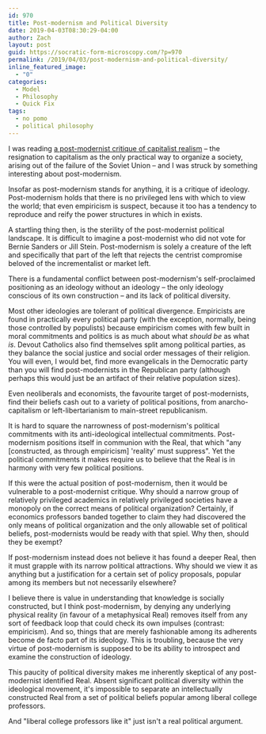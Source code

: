 ```yaml
---
id: 970
title: Post-modernism and Political Diversity
date: 2019-04-03T08:30:29-04:00
author: Zach
layout: post
guid: https://socratic-form-microscopy.com/?p=970
permalink: /2019/04/03/post-modernism-and-political-diversity/
inline_featured_image:
  - "0"
categories:
  - Model
  - Philosophy
  - Quick Fix
tags:
  - no pomo
  - political philosophy
---
```

I was reading <a href="http://www.zero-books.net/books/capitalist-realism">a post-modernist critique of capitalist realism</a> – the resignation to capitalism as the only practical way to organize a society, arising out of the failure of the Soviet Union – and I was struck by something interesting about post-modernism.

Insofar as post-modernism stands for anything, it is a critique of ideology. Post-modernism holds that there is no privileged lens with which to view the world; that even empiricism is suspect, because it too has a tendency to reproduce and reify the power structures in which in exists.

A startling thing then, is the sterility of the post-modernist political landscape. It is difficult to imagine a post-modernist who did not vote for Bernie Sanders or Jill Stein. Post-modernism is solely a creature of the left and specifically that part of the left that rejects the centrist compromise beloved of the incrementalist or market left.

There is a fundamental conflict between post-modernism's self-proclaimed positioning as an ideology without an ideology – the only ideology conscious of its own construction – and its lack of political diversity.

Most other ideologies are tolerant of political divergence. Empiricists are found in practically every political party (with the exception, normally, being those controlled by populists) because empiricism comes with few built in moral commitments and politics is as much about what <em>should be</em> as what <em>is</em>. Devout Catholics also find themselves split among political parties, as they balance the social justice and social order messages of their religion. You will even, I would bet, find more evangelicals in the Democratic party than you will find post-modernists in the Republican party (although perhaps this would just be an artifact of their relative population sizes).

Even neoliberals and economists, the favourite target of post-modernists, find their beliefs cash out to a variety of political positions, from anarcho-capitalism or left-libertarianism to main-street republicanism.

It is hard to square the narrowness of post-modernism's political commitments with its anti-ideological intellectual commitments. Post-modernism positions itself in communion with the Real, that which "any [constructed, as through empiricism] 'reality' must suppress". Yet the political commitments it makes require us to believe that the Real is in harmony with very few political positions.

If this were the actual position of post-modernism, then it would be vulnerable to a post-modernist critique. Why should a narrow group of relatively privileged academics in relatively privileged societies have a monopoly on the correct means of political organization? Certainly, if economics professors banded together to claim they had discovered the only means of political organization and the only allowable set of political beliefs, post-modernists would be ready with that spiel. Why then, should they be exempt?

If post-modernism instead does not believe it has found a deeper Real, then it must grapple with its narrow political attractions. Why should we view it as anything but a justification for a certain set of policy proposals, popular among its members but not necessarily elsewhere?

I believe there is value in understanding that knowledge is socially constructed, but I think post-modernism, by denying any underlying physical reality (in favour of a metaphysical Real) removes itself from any sort of feedback loop that could check its own impulses (contrast: empiricism). And so, things that are merely fashionable among its adherents become de facto part of its ideology. This is troubling, because the very virtue of post-modernism is supposed to be its ability to introspect and examine the construction of ideology.

This paucity of political diversity makes me inherently skeptical of any post-modernist identified Real. Absent significant political diversity within the ideological movement, it's impossible to separate an intellectually constructed Real from a set of political beliefs popular among liberal college professors.

And "liberal college professors like it" just isn't a real political argument.